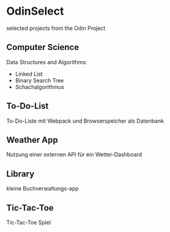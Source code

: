 # OdinSelect
selected projects from the Odin Project
## Computer Science
Data Structures and Algorithms:
- Linked List
- Binary Search Tree
- Schachalgorithmus
## To-Do-List
To-Do-Liste mit Webpack und Browserspeicher als Datenbank
## Weather App
Nutzung einer externen API für ein Wetter-Dashboard
## Library
kleine Buchverwaltungs-app
## Tic-Tac-Toe
Tic-Tac-Toe Spiel
